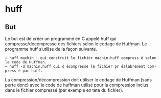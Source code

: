 # huff
## But
Le but est de créer un programme en C appelé huff qui compresse/décompresse des fichiers selon le codage de Huffman. Le programme huff s’utilise de la façon suivante.

	— huff machin : qui construit le fichier machin.huff compress ́e selon le code de Huffman.
	— huff -d machin.huff qui d ́ecompresse le fichier pr ́ealabrement com- press ́e par huff.

La compression/décompression doit utiliser le codage de Huffman (sans perte donc) avec le code de huffman utilisé pour la compression inclus dans le fichier compressé (par exemple en tete du fichier).
